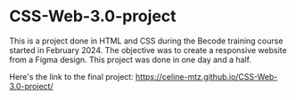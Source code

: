 # CSS-Web-3.0-project

This is a project done in HTML and CSS during the Becode training course started in February 2024. The objective was to create a responsive website from a Figma design. This project was done in one day and a half.

Here's the link to the final project:
https://celine-mtz.github.io/CSS-Web-3.0-project/